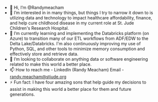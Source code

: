 - 👋 Hi, I’m @Randymeacham
- 👀 I’m interested in in many things, but things I try to narrow it down to is utlizing data and technology to impact healthcare affordability, finance, and help cure childhood disease in my current role at St. Jude Children's Research Hospital. 
- 🌱 I’m currently learning and implementing the Databricks platform (on Azure) to transition many of our ETL workflows from ADF/EDW to the Delta Lake/Databricks. I'm also continuously improving my use of Python, SQL, and other tools to minimize memory consumption and effectively store and retrieve data. 
- 💞️ I’m looking to collaborate on anything data or software engineering related to make this world a better place. 
- 📫 How to reach me - LinkedIn (Randy Meacham) Email - randy.meacham@stjude.org
- ⚡ Fun fact: I have four amazing sons that help guide my decisions to assist in making this world a better place for them and future generations. 

<!---
krandymeacham/krandymeacham is a ✨ special ✨ repository because its `README.md` (this file) appears on your GitHub profile.
You can click the Preview link to take a look at your changes.
--->

